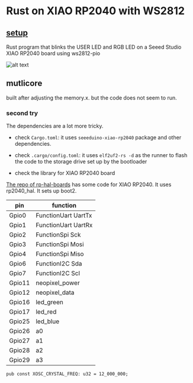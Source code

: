 # Rust on XIAO RP2040 with WS2812

## [setup](https://github.com/tutoduino/xiao_rp2040_rs/) 

Rust program that blinks the USER LED and RGB LED on a Seeed Studio XIAO RP2040 board using ws2812-pio

![alt text](https://files.seeedstudio.com/wiki/XIAO-RP2040/img/xinfront.jpg)

## mutlicore

built after adjusting the memory.x. but the code does not seem to run.

### second try

The dependencies are a lot more tricky.

* check ```Cargo.toml```: it uses ```seeeduino-xiao-rp2040``` package and other dependencies.

* check ```.cargo/config.toml```: it uses ```elf2uf2-rs -d``` as the runner to flash the code to the storage drive set up by the bootloader

* check the library for XIAO RP2040 board

[The repo of rp-hal-boards](https://github.com/rp-rs/rp-hal-boards) has some code for XIAO RP2040. It uses rp2040_hal. It sets up boot2. 

| pin | function |
| --- | -------- |
| Gpio0 | FunctionUart UartTx |
| Gpio1 | FunctionUart UartRx |
| Gpio2 | FunctionSpi Sck |
| Gpio3 | FunctionSpi Mosi |
| Gpio4 | FunctionSpi Miso |
| Gpio6 | FunctionI2C Sda |
| Gpio7 | FunctionI2C Scl |
| Gpio11 | neopixel_power |
| Gpio12 | neopixel_data |
| Gpio16 | led_green |
| Gpio17 | led_red |
| Gpio25 | led_blue |
| Gpio26 | a0 |
| Gpio27 | a1 |
| Gpio28 | a2 |
| Gpio29 | a3 |

```
pub const XOSC_CRYSTAL_FREQ: u32 = 12_000_000;
```


